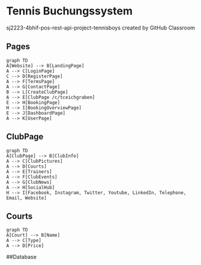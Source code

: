 # Tennis Buchungssystem
sj2223-4bhif-pos-rest-api-project-tennisboys created by GitHub Classroom

## Pages
```mermaid
graph TD
A[Website] --> B[LandingPage]
A --> C[LoginPage]
C --> D[RegisterPage]
A --> F[TermsPage]
A --> G[ContactPage]
B --> L[CreateClubPage]
A --> E[ClubPage /c/tceichgraben]
E --> H[BookingPage]
H --> I[BookingOverviewPage]
E --> J[DashboardPage]
A --> K[UserPage]
```

## ClubPage
```mermaid
graph TD
A[ClubPage] --> B[ClubInfo]
A --> C[ClubPictures]
A --> D[Courts]
A --> E[Trainers]
A --> F[ClubEvents]
A --> G[ClubNews]
A --> H[SocialHub]
H --> I[Facebook, Instagram, Twitter, Youtube, LinkedIn, Telephone, Email, Website]
```

## Courts
```mermaid
graph TD
A[Court] --> B[Name]
A --> C[Type]
A --> D[Price]
```

##Database
